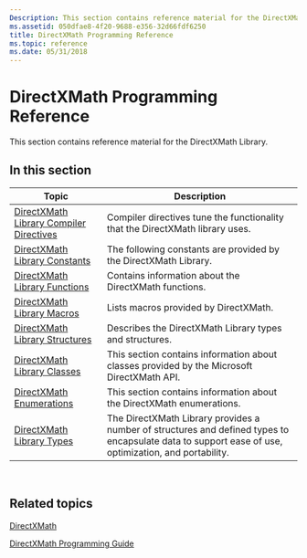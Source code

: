 ```yaml
---
Description: This section contains reference material for the DirectXMath Library.
ms.assetid: 050dfae8-4f20-9688-e356-32d66fdf6250
title: DirectXMath Programming Reference
ms.topic: reference
ms.date: 05/31/2018
---
```


# DirectXMath Programming Reference

This section contains reference material for the DirectXMath Library.

## In this section



| Topic                                                                                      | Description                                                                                                                                                     |
|--------------------------------------------------------------------------------------------|-----------------------------------------------------------------------------------------------------------------------------------------------------------------|
| [DirectXMath Library Compiler Directives](ovw-xnamath-reference-directives.md)<br/> | Compiler directives tune the functionality that the DirectXMath library uses.<br/>                                                                        |
| [DirectXMath Library Constants](ovw-xnamath-reference-constants.md)<br/>            | The following constants are provided by the DirectXMath Library.<br/>                                                                                     |
| [DirectXMath Library Functions](ovw-xnamath-reference-functions.md)<br/>            | Contains information about the DirectXMath functions.<br/>                                                                                                |
| [DirectXMath Library Macros](ovw-xnamath-reference-macros.md)<br/>                  | Lists macros provided by DirectXMath.<br/>                                                                                                                |
| [DirectXMath Library Structures](ovw-xnamath-reference-structures.md)<br/>          | Describes the DirectXMath Library types and structures.<br/>                                                                                              |
| [DirectXMath Library Classes](ovw-directxmath-classes.md)<br/>                      | This section contains information about classes provided by the Microsoft DirectXMath API.<br/>                                                           |
| [DirectXMath Enumerations](ovw-xnamath-reference-enums.md)<br/>                     | This section contains information about the DirectXMath enumerations.<br/>                                                                                |
| [DirectXMath Library Types](ovw-xnamath-reference-types.md)<br/>                    | The DirectXMath Library provides a number of structures and defined types to encapsulate data to support ease of use, optimization, and portability.<br/> |



 

## Related topics

<dl> <dt>

[DirectXMath](directxmath-portal.md)
</dt> <dt>

[DirectXMath Programming Guide](ovw-xnamath-progguide.md)
</dt> </dl>

 

 




